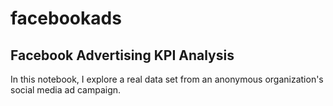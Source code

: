 # facebookads
## Facebook Advertising KPI Analysis <br>
In this notebook, I explore a real data set from an anonymous organization's social media ad campaign.  
